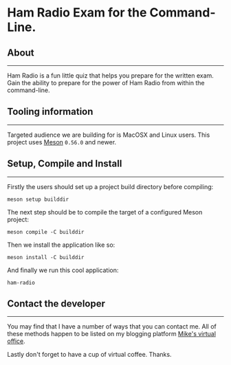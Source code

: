 # Ham Radio Exam for the Command-Line. 

## About

* * *

Ham Radio is a fun little quiz that helps you prepare for the written
exam. Gain the ability to prepare for the power of Ham Radio from within
the command-line.

## Tooling information

* * *

Targeted audience we are building for is MacOSX and Linux users. This
project uses [Meson](https://mesonbuild.com/) `0.56.0` and newer.

## Setup, Compile and Install

* * *

Firstly the users should set up a project build directory before
compiling:

```console
meson setup builddir
```

The next step should be to compile the target of a configured
Meson project:

```console
meson compile -C builddir
```

Then we install the application like so:

```console
meson install -C builddir
```

And finally we run this cool application:

```console
ham-radio
```

## Contact the developer

* * *

You may find that I have a number of ways that you can contact
me. All of these methods happen to be listed on my blogging platform
[Mike's virtual office](https://michaelbrockus.home.blog/contact/).

Lastly don't forget to have a cup of virtual coffee. Thanks.

